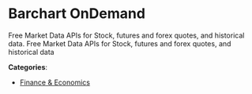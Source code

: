 # Barchart OnDemand


Free Market Data APIs for Stock, futures and forex quotes, and historical data.  Free Market Data APIs for Stock, futures and forex quotes, and historical data



**Categories**:

- [Finance & Economics](https://github.com/apis-list/apis-list#finance-and-economics)



